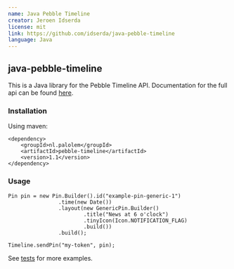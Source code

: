 ```yaml
---
name: Java Pebble Timeline
creator: Jeroen Idserda
license: mit
link: https://github.com/idserda/java-pebble-timeline
language: Java
---
```


## java-pebble-timeline

This is a Java library for the Pebble Timeline API. Documentation for the full api can be found [here](https://developer.getpebble.com/guides/timeline/pin-structure/). 

### Installation

Using maven:

```
<dependency>
	<groupId>nl.palolem</groupId>
	<artifactId>pebble-timeline</artifactId>
	<version>1.1</version>
</dependency>
```

### Usage

```
Pin pin = new Pin.Builder().id("example-pin-generic-1")
				.time(new Date())
				.layout(new GenericPin.Builder()
						.title("News at 6 o'clock")
						.tinyIcon(Icon.NOTIFICATION_FLAG)
						.build())
				.build();
				
Timeline.sendPin("my-token", pin);
```

See [tests](src/test/java/nl/palolem/timeline) for more examples. 
